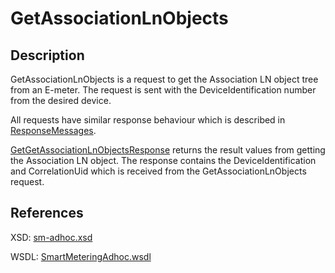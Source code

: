 # GetAssociationLnObjects

## Description

GetAssociationLnObjects is a request to get the Association LN object tree from an E-meter. The request is sent with the DeviceIdentification number from the desired device.

All requests have similar response behaviour which is described in [ResponseMessages](../../responsemessages.md).

[GetGetAssociationLnObjectsResponse](getgetassociationlnobjectsresponse.md) returns the result values from getting the Association LN object. The response contains the DeviceIdentification and CorrelationUid which is received from the GetAssociationLnObjects request.

## References

XSD: [sm-adhoc.xsd](https://github.com/OSGP/open-smart-grid-platform/blob/development/osgp/shared/osgp-ws-smartmetering/src/main/resources/schemas/sm-adhoc.xsd)

WSDL: [SmartMeteringAdhoc.wsdl](https://github.com/OSGP/open-smart-grid-platform/blob/development/osgp/shared/osgp-ws-smartmetering/src/main/resources/SmartMeteringAdhoc.wsdl)

